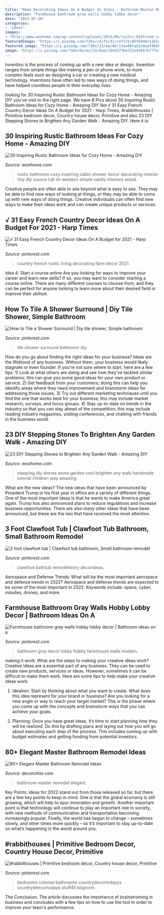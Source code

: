 ```yaml
---
title: "Home Decorating Ideas On A Budget In India - Bathroom Master Remodel Elegant"
description: "Farmhouse bathroom gray walls hobby lobby decor"
date: "2023-07-20"
categories:
- "ideas"
images:
- "http://www.woohome.com/wp-content/uploads/2014/06/rustic-bathroom-ideas-11.jpg"
featuredImage: "https://i.pinimg.com/736x/c4/f1/31/c4f131c05f6946c1181e32e91ce037c9.jpg"
featured_image: "https://i.pinimg.com/736x/13/ae/86/13ae86fad1c0aaf4b6b8f1a929826bd7.jpg"
image: "https://i.pinimg.com/736x/8a/ec/33/8aec334d27fb4f22e43667b777e3100f.jpg"
---
```



Invention is the process of coming up with a new idea or design. Invention ranges from simple things like making a pen or phone work, to more complex feats such as designing a car or creating a new medical technology. Inventions have often led to new ways of doing things, and have helped countless people in their everyday lives.

	

		
looking for 30 Inspiring Rustic Bathroom Ideas for Cozy Home - Amazing DIY you've visit to the right page. We have 8 Pics about 30 Inspiring Rustic Bathroom Ideas for Cozy Home - Amazing DIY like √ 31 Easy French Country Decor Ideas On A Budget for 2021 - Harp Times, #rabbithouses | Primitive bedroom decor, Country house decor, Primitive and also 23 DIY Stepping Stones to Brighten Any Garden Walk - Amazing DIY. Here it is:
		
    
## 30 Inspiring Rustic Bathroom Ideas For Cozy Home - Amazing DIY

<img loading=lazy src="http://www.woohome.com/wp-content/uploads/2014/06/rustic-bathroom-ideas-11.jpg" onerror="this.onerror=null;this.src='https://tse2.mm.bing.net/th?id=OIP.xnRp4VdsBoslPxACE3LgUAHaJ6&amp;pid=15.1';" alt="30 Inspiring Rustic Bathroom Ideas for Cozy Home - Amazing DIY">

_Source: woohome.com_

>rustic bathroom cozy inspiring cabin shower decor decorating interior tiny diy source tub tin western simple vanity interiors wood. 

	

Creative people are often able to see beyond what is easy to see. They may be able to find new ways of looking at things, or they may be able to come up with new ways of doing things. Creative individuals can often find new ways to make their ideas work and can create unique products or services.

    
## √ 31 Easy French Country Decor Ideas On A Budget For 2021 - Harp Times

<img loading=lazy src="https://i.pinimg.com/736x/c4/f1/31/c4f131c05f6946c1181e32e91ce037c9.jpg" onerror="this.onerror=null;this.src='https://tse1.mm.bing.net/th?id=OIP.305aQ7EWajLX2eufMFI7TgHaLF&amp;pid=15.1';" alt="√ 31 Easy French Country Decor Ideas On A Budget for 2021 - Harp Times">

_Source: pinterest.com_

>country french rustic living decorating farm decor 2021. 

	

Idea 4: Start a course online
Are you looking for ways to improve your career and learn new skills? If so, you may want to consider starting a course online. There are many different courses to choose from, and they can be perfect for anyone looking to learn more about their desired field or improve their skillset.

    
## How To Tile A Shower Surround | Diy Tile Shower, Simple Bathroom

<img loading=lazy src="https://i.pinimg.com/736x/73/f4/f8/73f4f84630b7494cadca90a9d62dcee2.jpg" onerror="this.onerror=null;this.src='https://tse1.mm.bing.net/th?id=OIP.JU2GH3uhDbegJB0VdUQ8PAHaLs&amp;pid=15.1';" alt="How to Tile a Shower Surround | Diy tile shower, Simple bathroom">

_Source: pinterest.com_

>tile shower surround bathroom diy. 

	

How do you go about finding the right ideas for your business?
Ideas are the lifeblood of any business. Without them, your business would likely stagnate or even founder. If you're not sure where to start, here are a few tips: 1) Look at what others are doing and see how they've tackled similar problems; this can give you some good ideas for your own product or service. 2) Get feedback from your customers; doing this can help you identify areas where they need improvement and brainstorm ideas for addressing those issues. 3) Try out different marketing techniques until you find the one that works best for your business; this may include market research, surveys, and focus groups. 4) Stay up-to-date on trends in the industry so that you can stay ahead of the competition; this may include reading industry magazines, visiting conferences, and chatting with friends in the business world.

    
## 23 DIY Stepping Stones To Brighten Any Garden Walk - Amazing DIY

<img loading=lazy src="http://www.woohome.com/wp-content/uploads/2014/04/Cool-DIY-Stepping-Stone-16.jpg" onerror="this.onerror=null;this.src='https://tse4.mm.bing.net/th?id=OIP.RflDROF9Wd6UOv2-az8H8wHaIK&amp;pid=15.1';" alt="23 DIY Stepping Stones to Brighten Any Garden Walk - Amazing DIY">

_Source: woohome.com_

>stepping diy stones stone garden cool brighten any walk handmade tutorial children way amazing. 

	

What are the new ideas?
The new ideas that have been announced by President Trump in his first year in office are a variety of different things. One of the most important ideas is that he wants to make America great again. Trump has also announced plans to reduce regulations and increase business opportunities. There are also many other ideas that have been announced, but these are the two that have received the most attention.

    
## 3 Foot Clawfoot Tub | Clawfoot Tub Bathroom, Small Bathroom Remodel

<img loading=lazy src="https://i.pinimg.com/736x/13/71/72/137172fa62c8301f1bda83b4bf3a8b27.jpg" onerror="this.onerror=null;this.src='https://tse3.mm.bing.net/th?id=OIP.IC7Ssic6Ya7cr5xhBLwxHAHaLH&amp;pid=15.1';" alt="3 foot clawfoot tub | Clawfoot tub bathroom, Small bathroom remodel">

_Source: pinterest.com_

>clawfoot bathtub remodelstory decorideas. 

	

Aerospace and Defense Trends: What will be the most important aerospace and defense trends in 2022?
Aerospace and defense trends are expected to be some of the most important in 2022. Keywords include: space, cyber, missiles, drones, and more.

    
## Farmhouse Bathroom Gray Walls Hobby Lobby Decor | Bathroom Ideas On A

<img loading=lazy src="https://i.pinimg.com/736x/13/ae/86/13ae86fad1c0aaf4b6b8f1a929826bd7.jpg" onerror="this.onerror=null;this.src='https://tse2.mm.bing.net/th?id=OIP.n7S4EKhetm2kb_p0cti6CwHaJ3&amp;pid=15.1';" alt="Farmhouse bathroom gray walls hobby lobby decor | Bathroom ideas on a">

_Source: pinterest.com_

>bathroom gray decor lobby hobby farmhouse walls modern. 

	

making it work: What are the steps to making your creative ideas work?
Creative ideas are a essential part of any business. They can be used to create new products, services or ideas. However, sometimes it can be difficult to make them work. Here are some tips to help make your creative ideas work:
1. Ideation: Start by thinking about what you want to create. What does this idea represent for your brand or business? Are you looking for a new angle or way to reach your target market? This is the phase where you come up with the concepts and brainstorm ways that you can achieve your goals.

2. Planning: Once you have great ideas, it’s time to start planning how they will be realized. Do this by drafting plans and laying out how you will go about executing each step of the process. This includes coming up with budget estimates and getting funding from potential investors.


    
## 80+ Elegant Master Bathroom Remodel Ideas

<img loading=lazy src="http://decorchite.com/wp-content/uploads/2018/11/83-Elegant-Master-Bathroom-Remodel-Ideas-16.jpg" onerror="this.onerror=null;this.src='https://tse3.mm.bing.net/th?id=OIP.AG0cIKN1Ua77KXUO5dS0JgHaLG&amp;pid=15.1';" alt="80+ Elegant Master Bathroom Remodel Ideas">

_Source: decorchite.com_

>bathroom master remodel elegant. 

	

Key Points:
Ideas for 2022 stand out from those released so far, but there are a few key points to keep in mind. One is that the global economy is still growing, which will help to spur innovation and growth. Another important point is that technology will continue to play an important role in society, with new methods of communication and transportation becoming increasingly popular. Finally, the world has begun to change – sometimes slowly, and other times more quickly – so it’s important to stay up-to-date on what’s happening in the world around you.

    
## #rabbithouses | Primitive Bedroom Decor, Country House Decor, Primitive

<img loading=lazy src="https://i.pinimg.com/736x/8a/ec/33/8aec334d27fb4f22e43667b777e3100f.jpg" onerror="this.onerror=null;this.src='https://tse3.mm.bing.net/th?id=OIP.yXWJQ_tJjXcTkLfIx3ddrAHaJ3&amp;pid=15.1';" alt="#rabbithouses | Primitive bedroom decor, Country house decor, Primitive">

_Source: pinterest.com_

>bedrooms colonial bathrooms countrydecortodayys countrydeecortodays stuff45 bilginom. 

	

The Conclusion.
The article discusses the importance of brainstroming in business and concludes with a few tips on how to use the tool in order to improve your team's performance.

